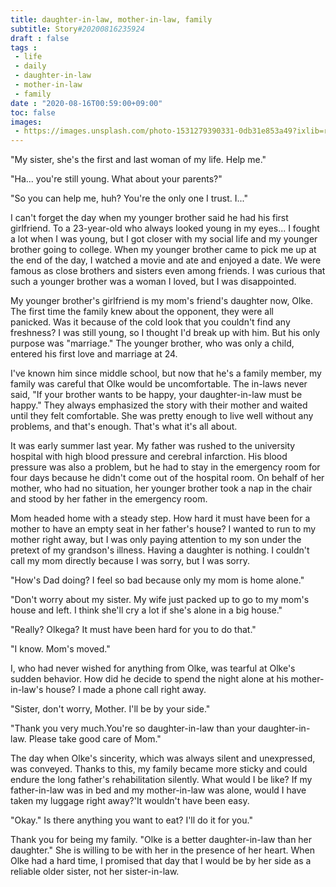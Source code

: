 ```yaml
---
title: daughter-in-law, mother-in-law, family 
subtitle: Story#20200816235924
draft : false
tags : 
 - life 
 - daily
 - daughter-in-law
 - mother-in-law
 - family
date : "2020-08-16T00:59:00+09:00"
toc: false
images: 
 - https://images.unsplash.com/photo-1531279390331-0db31e853a49?ixlib=rb-1.2.1&q=80&fm=jpg&crop=entropy&cs=tinysrgb&w=1080&fit=max&ixid=eyJhcHBfaWQiOjE1NTU0OX0
---
```


"My sister, she's the first and last woman of my life. Help me."  

"Ha... you're still young. What about your parents?"  

"So you can help me, huh? You're the only one I trust. I..."  

I can't forget the day when my younger brother said he had his first girlfriend. To a 23-year-old who always looked young in my eyes... I fought a lot when I was young, but I got closer with my social life and my younger brother going to college. When my younger brother came to pick me up at the end of the day, I watched a movie and ate and enjoyed a date. We were famous as close brothers and sisters even among friends. I was curious that such a younger brother was a woman I loved, but I was disappointed.  

My younger brother's girlfriend is my mom's friend's daughter now, Olke. The first time the family knew about the opponent, they were all panicked. Was it because of the cold look that you couldn't find any freshness? I was still young, so I thought I'd break up with him. But his only purpose was "marriage." The younger brother, who was only a child, entered his first love and marriage at 24.  

I've known him since middle school, but now that he's a family member, my family was careful that Olke would be uncomfortable. The in-laws never said, "If your brother wants to be happy, your daughter-in-law must be happy." They always emphasized the story with their mother and waited until they felt comfortable. She was pretty enough to live well without any problems, and that's enough. That's what it's all about.  

It was early summer last year. My father was rushed to the university hospital with high blood pressure and cerebral infarction. His blood pressure was also a problem, but he had to stay in the emergency room for four days because he didn't come out of the hospital room. On behalf of her mother, who had no situation, her younger brother took a nap in the chair and stood by her father in the emergency room.  

Mom headed home with a steady step. How hard it must have been for a mother to have an empty seat in her father's house? I wanted to run to my mother right away, but I was only paying attention to my son under the pretext of my grandson's illness. Having a daughter is nothing. I couldn't call my mom directly because I was sorry, but I was sorry.  

"How's Dad doing? I feel so bad because only my mom is home alone."  

"Don't worry about my sister. My wife just packed up to go to my mom's house and left. I think she'll cry a lot if she's alone in a big house."  

"Really? Olkega? It must have been hard for you to do that."  

"I know. Mom's moved."  

I, who had never wished for anything from Olke, was tearful at Olke's sudden behavior. How did he decide to spend the night alone at his mother-in-law's house? I made a phone call right away.  

"Sister, don't worry, Mother. I'll be by your side."  

"Thank you very much.You're so daughter-in-law than your daughter-in-law. Please take good care of Mom."  

The day when Olke's sincerity, which was always silent and unexpressed, was conveyed. Thanks to this, my family became more sticky and could endure the long father's rehabilitation silently. What would I be like? If my father-in-law was in bed and my mother-in-law was alone, would I have taken my luggage right away?'It wouldn't have been easy.  

"Okay." Is there anything you want to eat? I'll do it for you."  

  

Thank you for being my family. "Olke is a better daughter-in-law than her daughter." She is willing to be with her in the presence of her heart. When Olke had a hard time, I promised that day that I would be by her side as a reliable older sister, not her sister-in-law.  

